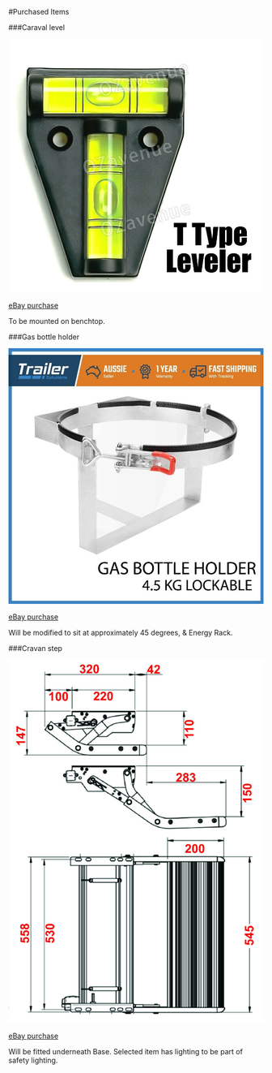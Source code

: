 #Purchased Items

###Caraval level

![caravan-level](images/caravan-level.jpeg)

[eBay purchase](https://www.ebay.com.au/itm/125243519326)

To be mounted on benchtop.

###Gas bottle holder

![gas-bottle-holder](images/gas-bottle-holder.jpeg)

[eBay purchase](https://www.ebay.com.au/itm/254621457008)

Will be modified to sit at approximately 45 degrees, & Energy Rack.

###Cravan step

![caravan-step](images/caravan-step.jpeg)

[eBay purchase](https://www.ebay.com.au/itm/293101007284)

Will be fitted underneath Base. Selected item has lighting to be part of safety lighting.
